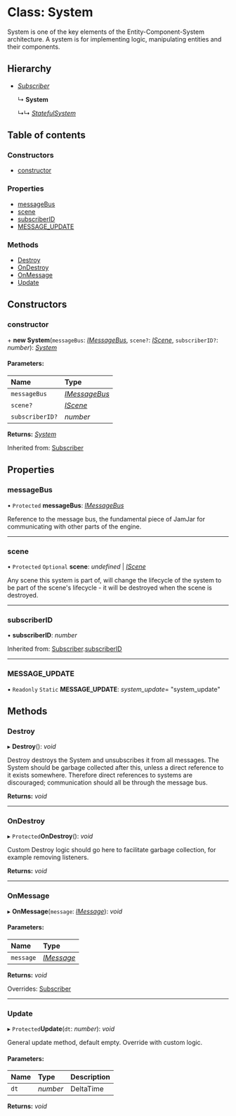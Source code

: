 # Class: System

System is one of the key elements of the Entity-Component-System architecture.
A system is for implementing logic, manipulating entities and their components.

## Hierarchy

* [*Subscriber*](subscriber.md)

  ↳ **System**

  ↳↳ [*StatefulSystem*](statefulsystem.md)

## Table of contents

### Constructors

- [constructor](system.md#constructor)

### Properties

- [messageBus](system.md#messagebus)
- [scene](system.md#scene)
- [subscriberID](system.md#subscriberid)
- [MESSAGE\_UPDATE](system.md#message_update)

### Methods

- [Destroy](system.md#destroy)
- [OnDestroy](system.md#ondestroy)
- [OnMessage](system.md#onmessage)
- [Update](system.md#update)

## Constructors

### constructor

\+ **new System**(`messageBus`: [*IMessageBus*](../interfaces/imessagebus.md), `scene?`: [*IScene*](../interfaces/iscene.md), `subscriberID?`: *number*): [*System*](system.md)

#### Parameters:

Name | Type |
:------ | :------ |
`messageBus` | [*IMessageBus*](../interfaces/imessagebus.md) |
`scene?` | [*IScene*](../interfaces/iscene.md) |
`subscriberID?` | *number* |

**Returns:** [*System*](system.md)

Inherited from: [Subscriber](subscriber.md)

## Properties

### messageBus

• `Protected` **messageBus**: [*IMessageBus*](../interfaces/imessagebus.md)

Reference to the message bus, the fundamental piece of JamJar
for communicating with other parts of the engine.

___

### scene

• `Protected` `Optional` **scene**: *undefined* \| [*IScene*](../interfaces/iscene.md)

Any scene this system is part of, will change the lifecycle of the
system to be part of the scene's lifecycle - it will be destroyed
when the scene is destroyed.

___

### subscriberID

• **subscriberID**: *number*

Inherited from: [Subscriber](subscriber.md).[subscriberID](subscriber.md#subscriberid)

___

### MESSAGE\_UPDATE

▪ `Readonly` `Static` **MESSAGE\_UPDATE**: *system_update*= "system\_update"

## Methods

### Destroy

▸ **Destroy**(): *void*

Destroy destroys the System and unsubscribes it from all messages.
The System should be garbage collected after this, unless a direct
reference to it exists somewhere. Therefore direct references to
systems are discouraged; communication should all be through the
message bus.

**Returns:** *void*

___

### OnDestroy

▸ `Protected`**OnDestroy**(): *void*

Custom Destroy logic should go here to facilitate garbage collection, for example
removing listeners.

**Returns:** *void*

___

### OnMessage

▸ **OnMessage**(`message`: [*IMessage*](../interfaces/imessage.md)): *void*

#### Parameters:

Name | Type |
:------ | :------ |
`message` | [*IMessage*](../interfaces/imessage.md) |

**Returns:** *void*

Overrides: [Subscriber](subscriber.md)

___

### Update

▸ `Protected`**Update**(`dt`: *number*): *void*

General update method, default empty. Override with custom logic.

#### Parameters:

Name | Type | Description |
:------ | :------ | :------ |
`dt` | *number* | DeltaTime    |

**Returns:** *void*
